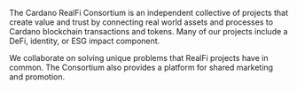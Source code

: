 The Cardano RealFi Consortium is an independent collective of projects that create value and trust by connecting real world assets and processes to Cardano blockchain transactions and tokens. Many of our projects include a DeFi, identity, or ESG impact component.

We collaborate on solving unique problems that RealFi projects have in common. The Consortium also provides a platform for shared marketing and promotion.
